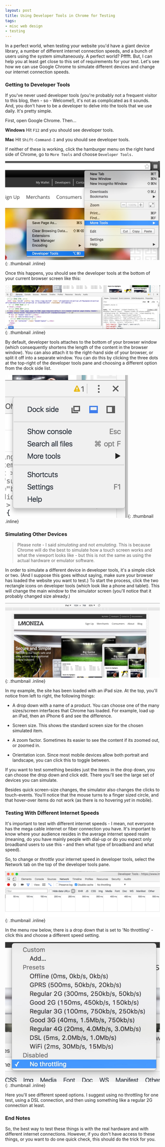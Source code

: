 ```yaml
---
layout: post
title: Using Developer Tools in Chrome for Testing
tags:
- misc web design
- testing
---
```

In a perfect world, when testing your website you'd have a giant device library, a number of different internet connection speeds,
and a bunch of users using the system simultaneously.  A perfect world?  Pfffft.  But, I can help you at least get close
to this set of requirements for your test.  Let's see how we can use Google Chrome to simulate different devices and change
our internet connection speeds.

### Getting to Developer Tools

If you've never used developer tools (you're probably not a frequent visitor to this blog, then - so - Welcome!), it's not as 
complicated as it sounds.  And, you don't have to be a developer to delve into the tools that we use daily.  It's pretty simple.

First, open Google Chrome.  Then...

**Windows** Hit `F12` and you should see developer tools.

**Mac** Hit `Shift-Command-I` and you should see developer tools.

If neither of these is working, click the hamburger menu on the right hand side of Chrome, go to `More Tools` and choose `Developer Tools.`

[![Menu Option](/uploads/2016/developer-tools-testing-1.jpg)](/uploads/2016/developer-tools-testing-1.jpg){: .thumbnail .inline}

Once this happens, you should see the developer tools at the bottom of your current browser screen like this:

[![Developer Tools](/uploads/2016/developer-tools-testing-2.jpg)](/uploads/2016/developer-tools-testing-2.jpg){: .thumbnail .inline}

By default, developer tools attaches to the bottom of your browser window (which consequently shortens the length of the content in the browser window).  You can also
attach it to the right-hand side of your browser, or split it off into a separate window.  You can do this by clicking the 
three dots at the top-right of the developer tools pane and choosing a different option from the dock side list.

[![Pane options](/uploads/2016/developer-tools-testing-3.jpg)](/uploads/2016/developer-tools-testing-3.jpg){: .thumbnail .inline}

### Simulating Other Devices

>  Please note - I said _simulating_ and not _emulating_.  This is because Chrome will do the best to simulate how a touch screen 
works and what the viewport looks like - but this is not the same as using the actual hardware or emulator software.  

In order to simulate a different device in developer tools, it's a simple click or two.  (And I suppose this goes without 
saying, make sure your browser has loaded the website you want to test.)  To start the process, click the two rectangle icons 
on developer tools (which look like a phone and tablet).  This will change the main window to the simulator screen (you'll notice that it probably
changed size already.)

[![Simulated devices](/uploads/2016/developer-tools-testing-4.jpg)](/uploads/2016/developer-tools-testing-4.jpg){: .thumbnail .inline}

In my example, the site has been loaded with an iPad size.  At the top, you'll notice from left to right, the following things:

- A drop down with a name of a product.  You can choose one of the many sizes/screen interfaces that Chrome has loaded.  For example, load up an iPad, then an iPhone 6 and see the difference.

- Screen size.  This shows the standard screen size for the chosen simulated item.

- A zoom factor.  Sometimes its easier to see the content if its zoomed out, or zoomed in.

- Orientation icon.  Since most mobile devices allow both portrait and landscape, you can click this to toggle between.

If you want to test something besides just the items in the drop down, you can choose the drop down and click edit.  There you'll see the large set of devices you can simulate.

Besides quick screen-size changes, the simulator also changes the clicks to touch-events.  You'll notice that the mouse turns 
to a finger sized circle, and that hover-over items do not work (as there is no hovering _yet_ in mobile).

### Testing With Different Internet Speeds

It's important to test with different internet speeds - I mean, not everyone has the mega cable internet or fiber connection 
you have.  It's important to know where your audience resides in the average internet speed realm (meaning, do you have mainly people
with dial-up or do you expect only broadband users to use this - and then what type of broadband and what speed).

So, to change or _throttle_ your internet speed in developer tools, select the Network tab on the top of the developer tools pane.

[![Network connection](/uploads/2016/developer-tools-testing-5.jpg)](/uploads/2016/developer-tools-testing-5.jpg){: .thumbnail .inline}

In the menu row below, there is a drop down that is set to 'No throttling' - click this and choose a different speed setting.

[![Speeds](/uploads/2016/developer-tools-testing-6.jpg)](/uploads/2016/developer-tools-testing-6.jpg){: .thumbnail .inline}

Here you'll see different speed options.  I suggest using no throttling for one test, using a DSL connection, and then using
something like a regular 2G connection at least.

### End Notes

So, the best way to test these things is with the real hardware and with different internet connections.  However, if you don't have
access to these things, or you want to do one quick check, this should do the trick for you.
